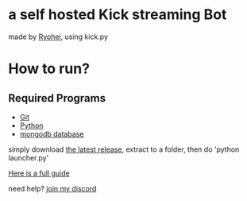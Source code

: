 # a self hosted Kick streaming Bot
made by [Ryohei](https://kick.com/Ryohei), using kick.py 

# How to run?
## Required Programs
- [Git](https://git-scm.com/)
- [Python](https://www.python.org/)
- [mongodb database](https://www.mongodb.com/atlas/database)

simply download [the latest release](https://github.com/VaatiTheMinish/Kick-Streaming-Bot/releases), extract to a folder,
then do 'python launcher.py' 

[Here is a full guide](https://github.com/VaatiTheMinish/Kick-Streaming-Bot/blob/main/docs/installation/setup-and-install.md) 


need help? [join my discord ](https://discord.gg/2RmfmW28WZ)



